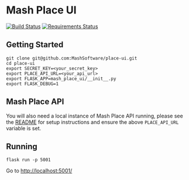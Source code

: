 # Mash Place UI
[![Build Status](https://travis-ci.org/MashSoftware/place-ui.svg?branch=master)](https://travis-ci.org/MashSoftware/place-ui)
[![Requirements Status](https://requires.io/github/MashSoftware/place-ui/requirements.svg?branch=master)](https://requires.io/github/MashSoftware/place-ui/requirements/?branch=master)

## Getting Started

```
git clone git@github.com:MashSoftware/place-ui.git
cd place-ui
export SECRET_KEY=<your_secret_key>
export PLACE_API_URL=<your_api_url>
export FLASK_APP=mash_place_ui/__init__.py
export FLASK_DEBUG=1

```

## Mash Place API
You will also need a local instance of Mash Place API running, please see the [README](https://github.com/MashSoftware/place-api/blob/master/README.md) for setup instructions and ensure the above `PLACE_API_URL` variable is set.

## Running

```
flask run -p 5001
```
Go to [http://localhost:5001/](http://localhost:5001/)
